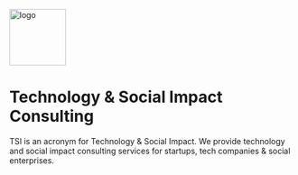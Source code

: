 <img src="https://avatars.githubusercontent.com/u/111055520?v=4" alt="logo" width="100"/><br>
# Technology & Social Impact Consulting
TSI is an acronym for Technology & Social Impact. We provide technology and social impact consulting services for startups, tech companies & social enterprises.
